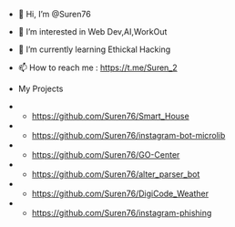 - 👋 Hi, I’m @Suren76
- 👀 I’m interested in Web Dev,AI,WorkOut
- 🌱 I’m currently learning Ethickal Hacking
- 📫 How to reach me : https://t.me/Suren_2

- My Projects 
- - https://github.com/Suren76/Smart_House
- - https://github.com/Suren76/instagram-bot-microlib
- - https://github.com/Suren76/GO-Center
- - https://github.com/Suren76/alter_parser_bot
- - https://github.com/Suren76/DigiCode_Weather
- - https://github.com/Suren76/instagram-phishing

<!---
Suren76/Suren76 is a ✨ special ✨ repository because its `README.md` (this file) appears on your GitHub profile.
You can click the Preview link to take a look at your changes.
--->
